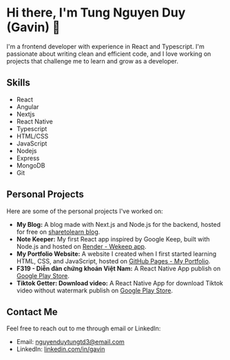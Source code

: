 # Hi there, I'm Tung Nguyen Duy (Gavin) 👋

I'm a frontend developer with experience in React and Typescript. I'm passionate about writing clean and efficient code, and I love working on projects that challenge me to learn and grow as a developer.

## Skills

- React
- Angular
- Nextjs
- React Native
- Typescript
- HTML/CSS
- JavaScript
- Nodejs
- Express
- MongoDB
- Git

## Personal Projects

Here are some of the personal projects I've worked on:

- **My Blog:** A blog made with Next.js and Node.js for the backend, hosted for free on [sharetolearn blog](https://www.sharetolearn.pro/).
- **Note Keeper:** My first React app inspired by Google Keep, built with Node.js and hosted on [Render - Wekeep app](https://wekeep.onrender.com/).
- **My Portfolio Website:** A website I created when I first started learning HTML, CSS, and JavaScript, hosted on [GitHub Pages - My Portfolio](https://gnutyud.github.io/Portfolio).
- **F319 - Diễn đàn chứng khoán Việt Nam:** A React Native App publish on [Google Play Store](https://play.google.com/store/apps/details?id=com.gnutyud.f319&gl=US).
- **Tiktok Getter: Download video:** A React Native App for download Tiktok video without watermark publish on [Google Play Store](https://play.google.com/store/apps/details?id=com.bongmedia.tiktokgetter&gl=US).

## Contact Me

Feel free to reach out to me through email or LinkedIn:

- Email: nguyenduytungtd3@email.com
- LinkedIn: [linkedin.com/in/gavin](https://www.linkedin.com/in/gavinnguyen/)

